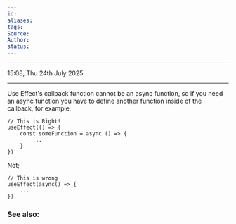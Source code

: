 ```yaml
---
id: 
aliases: 
tags: 
Source: 
Author: 
status:
---
```

---

15:08, Thu 24th July 2025

---

Use Effect's callback function cannot be an async function, so if you need an async function you have to define another function inside of the callback, for example;

```tsx
// This is Right!
useEffect(() => {
	const someFunction = async () => {
		...
	}
})
```

Not;

```tsx
// This is wrong
useEffect(async() => {
	...
})
```

### See also: